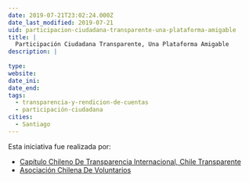 ```yaml
---
date: 2019-07-21T23:02:24.000Z
date_last_modified: 2019-07-21
uid: participacion-ciudadana-transparente-una-plataforma-amigable
title: |
  Participación Ciudadana Transparente, Una Plataforma Amigable
description: |
  
type: 
website: 
date_ini: 
date_end: 
tags:
  - transparencia-y-rendicion-de-cuentas
  - participación-ciudadana
cities: 
  - Santiago
---
```


Esta iniciativa fue realizada por:

- [Capítulo Chileno De Transparencia Internacional, Chile Transparente](/organizaciones/capitulo-chileno-de-transparencia-internacional-chile-transparente)
- [Asociación Chilena De Voluntarios](/organizaciones/asociacion-chilena-de-voluntarios)
